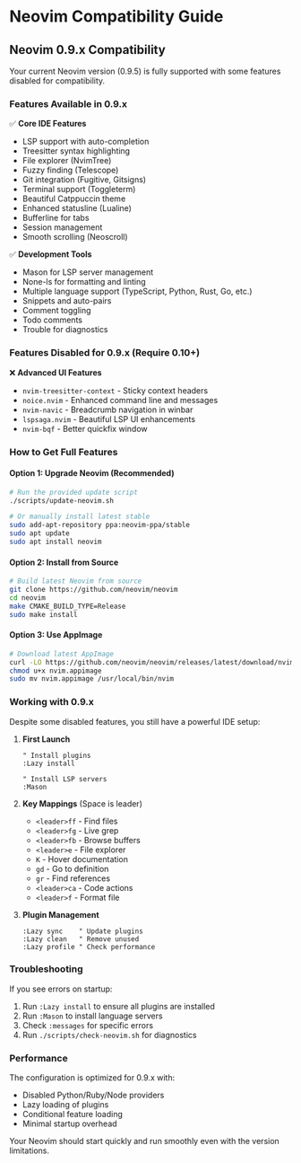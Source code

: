 # Neovim Compatibility Guide

## Neovim 0.9.x Compatibility

Your current Neovim version (0.9.5) is fully supported with some features disabled for compatibility.

### Features Available in 0.9.x
✅ **Core IDE Features**
- LSP support with auto-completion
- Treesitter syntax highlighting
- File explorer (NvimTree)
- Fuzzy finding (Telescope)
- Git integration (Fugitive, Gitsigns)
- Terminal support (Toggleterm)
- Beautiful Catppuccin theme
- Enhanced statusline (Lualine)
- Bufferline for tabs
- Session management
- Smooth scrolling (Neoscroll)

✅ **Development Tools**
- Mason for LSP server management
- None-ls for formatting and linting
- Multiple language support (TypeScript, Python, Rust, Go, etc.)
- Snippets and auto-pairs
- Comment toggling
- Todo comments
- Trouble for diagnostics

### Features Disabled for 0.9.x (Require 0.10+)
❌ **Advanced UI Features**
- `nvim-treesitter-context` - Sticky context headers
- `noice.nvim` - Enhanced command line and messages
- `nvim-navic` - Breadcrumb navigation in winbar
- `lspsaga.nvim` - Beautiful LSP UI enhancements
- `nvim-bqf` - Better quickfix window

### How to Get Full Features

#### Option 1: Upgrade Neovim (Recommended)
```bash
# Run the provided update script
./scripts/update-neovim.sh

# Or manually install latest stable
sudo add-apt-repository ppa:neovim-ppa/stable
sudo apt update
sudo apt install neovim
```

#### Option 2: Install from Source
```bash
# Build latest Neovim from source
git clone https://github.com/neovim/neovim
cd neovim
make CMAKE_BUILD_TYPE=Release
sudo make install
```

#### Option 3: Use AppImage
```bash
# Download latest AppImage
curl -LO https://github.com/neovim/neovim/releases/latest/download/nvim.appimage
chmod u+x nvim.appimage
sudo mv nvim.appimage /usr/local/bin/nvim
```

### Working with 0.9.x

Despite some disabled features, you still have a powerful IDE setup:

1. **First Launch**
   ```vim
   " Install plugins
   :Lazy install
   
   " Install LSP servers
   :Mason
   ```

2. **Key Mappings** (Space is leader)
   - `<leader>ff` - Find files
   - `<leader>fg` - Live grep
   - `<leader>fb` - Browse buffers
   - `<leader>e` - File explorer
   - `K` - Hover documentation
   - `gd` - Go to definition
   - `gr` - Find references
   - `<leader>ca` - Code actions
   - `<leader>f` - Format file

3. **Plugin Management**
   ```vim
   :Lazy sync    " Update plugins
   :Lazy clean   " Remove unused
   :Lazy profile " Check performance
   ```

### Troubleshooting

If you see errors on startup:
1. Run `:Lazy install` to ensure all plugins are installed
2. Run `:Mason` to install language servers
3. Check `:messages` for specific errors
4. Run `./scripts/check-neovim.sh` for diagnostics

### Performance

The configuration is optimized for 0.9.x with:
- Disabled Python/Ruby/Node providers
- Lazy loading of plugins
- Conditional feature loading
- Minimal startup overhead

Your Neovim should start quickly and run smoothly even with the version limitations.